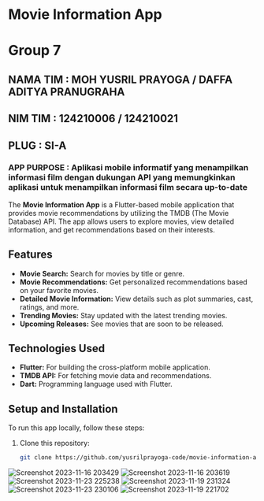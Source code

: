 # Movie Information App

#  Group 7 
## NAMA TIM : MOH YUSRIL PRAYOGA / DAFFA ADITYA PRANUGRAHA
## NIM TIM  : 124210006 / 124210021
 
## PLUG : SI-A

### APP PURPOSE : Aplikasi mobile informatif yang menampilkan informasi film dengan dukungan API yang memungkinkan aplikasi untuk menampilkan informasi film secara up-to-date

The **Movie Information App** is a Flutter-based mobile application that provides movie recommendations by utilizing the TMDB (The Movie Database) API. The app allows users to explore movies, view detailed information, and get recommendations based on their interests.

## Features
- **Movie Search:** Search for movies by title or genre.
- **Movie Recommendations:** Get personalized recommendations based on your favorite movies.
- **Detailed Movie Information:** View details such as plot summaries, cast, ratings, and more.
- **Trending Movies:** Stay updated with the latest trending movies.
- **Upcoming Releases:** See movies that are soon to be released.

## Technologies Used
- **Flutter:** For building the cross-platform mobile application.
- **TMDB API:** For fetching movie data and recommendations.
- **Dart:** Programming language used with Flutter.

## Setup and Installation
To run this app locally, follow these steps:

1. Clone this repository:
   ```bash
   git clone https://github.com/yusrilprayoga-code/movie-information-app.git

![Screenshot 2023-11-16 203429](https://github.com/yusrilprayoga-code/Movie-Tmdb-App/assets/108702211/add17909-f613-4110-8397-53de10cbf74d)
![Screenshot 2023-11-16 203619](https://github.com/yusrilprayoga-code/Movie-Tmdb-App/assets/108702211/95efba88-b4fb-48eb-bd03-1e2413837913)
![Screenshot 2023-11-23 225238](https://github.com/yusrilprayoga-code/Movie-Tmdb-App/assets/108702211/1490ebbb-b98c-455c-8444-27a490bc88da)
![Screenshot 2023-11-19 231324](https://github.com/yusrilprayoga-code/Movie-Tmdb-App/assets/108702211/e5f5ad2a-3200-4189-a67e-31d6b65042d8)
![Screenshot 2023-11-23 230106](https://github.com/yusrilprayoga-code/Movie-Tmdb-App/assets/108702211/72b1c875-8601-4ba5-a681-e5227682e820)
![Screenshot 2023-11-19 221702](https://github.com/yusrilprayoga-code/Movie-Tmdb-App/assets/108702211/407a1d69-33d9-4869-a7dc-83110d8bcd5c)

